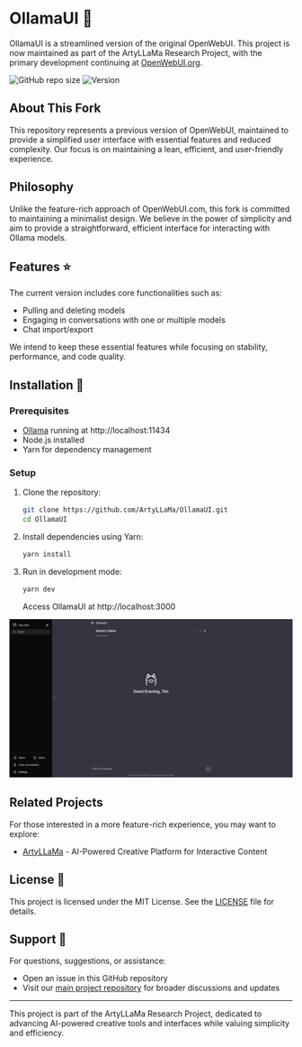 # OllamaUI 🦙

OllamaUI is a streamlined version of the original OpenWebUI. This project is now maintained as part of the ArtyLLaMa Research Project, with the primary development continuing at [OpenWebUI.org](https://openwebui.org).

![GitHub repo size](https://img.shields.io/github/repo-size/ArtyLLama/OllamaUI)
![Version](https://img.shields.io/github/package-json/v/ArtyLLama/OllamaUI)

## About This Fork

This repository represents a previous version of OpenWebUI, maintained to provide a simplified user interface with essential features and reduced complexity. Our focus is on maintaining a lean, efficient, and user-friendly experience.

## Philosophy

Unlike the feature-rich approach of OpenWebUI.com, this fork is committed to maintaining a minimalist design. We believe in the power of simplicity and aim to provide a straightforward, efficient interface for interacting with Ollama models.

## Features ⭐

The current version includes core functionalities such as:

- Pulling and deleting models
- Engaging in conversations with one or multiple models
- Chat import/export

We intend to keep these essential features while focusing on stability, performance, and code quality.

## Installation 🚀

### Prerequisites

- [Ollama](https://ollama.ai/) running at http://localhost:11434
- Node.js installed
- Yarn for dependency management

### Setup

1. Clone the repository:
   ```bash
   git clone https://github.com/ArtyLLaMa/OllamaUI.git
   cd OllamaUI
   ```

2. Install dependencies using Yarn:
   ```bash
   yarn install
   ```

3. Run in development mode:
   ```bash
   yarn dev
   ```

   Access OllamaUI at http://localhost:3000

![Preview](preview.png)

## Related Projects

For those interested in a more feature-rich experience, you may want to explore:

- [ArtyLLaMa](https://github.com/ArtyLLaMa/ArtyLLaMa) - AI-Powered Creative Platform for Interactive Content

## License 📜

This project is licensed under the MIT License. See the [LICENSE](LICENSE) file for details.

## Support 💬

For questions, suggestions, or assistance:
- Open an issue in this GitHub repository
- Visit our [main project repository](https://github.com/ArtyLLaMa) for broader discussions and updates

---

This project is part of the ArtyLLaMa Research Project, dedicated to advancing AI-powered creative tools and interfaces while valuing simplicity and efficiency.
